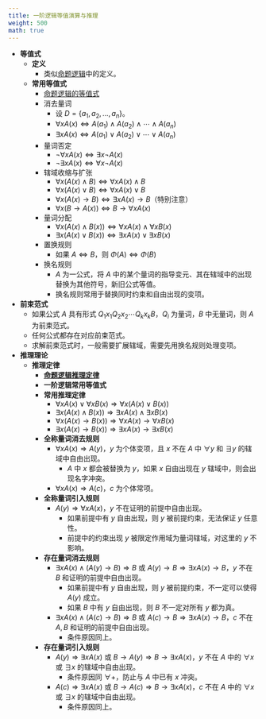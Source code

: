 ```yaml
---
title: 一阶逻辑等值演算与推理
weight: 500
math: true
---
```


- **等值式**
    - **定义**
        - 类似[命题逻辑](/docs/mathematics/discrete-mathematics/proposition-logic-calculation#ysze9u)中的定义。
    - **常用等值式**
        - [命题逻辑的等值式](/docs/mathematics/discrete-mathematics/proposition-logic-calculation#sts2pd)
        - 消去量词
            - 设 $D = \{a_1,a_2,\dots,a_n\}$。
            - $\forall xA(x) \Leftrightarrow A(a_1) \land A(a_2) \land \cdots \land A(a_n)$
            - $\exists xA(x) \Leftrightarrow A(a_1) \lor A(a_2) \lor \cdots \lor A(a_n)$
        - 量词否定
            - $\neg \forall x A(x) \Leftrightarrow \exists x \neg A(x)$
            - $\neg \exists x A(x) \Leftrightarrow \forall x \neg A(x)$
        - 辖域收缩与扩张
            - $\forall x(A(x) \land B) \Leftrightarrow \forall xA(x) \land B$
            - $\forall x(A(x) \lor B) \Leftrightarrow \forall xA(x) \lor B$
            - $\forall x(A(x) \to B) \Leftrightarrow \exists xA(x) \to B$（特别注意）
            - $\forall x(B \to A(x)) \Leftrightarrow B \to \forall xA(x)$
        - 量词分配
            - $\forall x(A(x) \land B(x)) \Leftrightarrow \forall xA(x) \land \forall xB(x)$
            - $\exists x(A(x) \lor B(x)) \Leftrightarrow \exists xA(x) \lor \exists xB(x)$
        - 置换规则
            - 如果 $A \Leftrightarrow B$，则 $\Phi(A) \Leftrightarrow \Phi(B)$
        - 换名规则
            - $A$ 为一公式，将 $A$ 中的某个量词的指导变元、其在辖域中的出现替换为其他符号，新旧公式等值。
            - 换名规则常用于替换同时约束和自由出现的变项。
- **前束范式**
    - 如果公式 $A$ 具有形式 $Q_1x_1Q_2x_2\cdots Q_kx_kB$，$Q_i$ 为量词，$B$ 中无量词，则 $A$ 为前束范式。
    - 任何公式都存在对应前束范式。
    - 求解前束范式时，一般需要扩展辖域，需要先用换名规则处理变项。
- **推理理论**
    - **推理定律**
        - **[命题逻辑推理定律](/docs/mathematics/discrete-mathematics/proposition-logic-reasoning#mi4ocz)**
        - **一阶逻辑常用等值式**
        - **常用推理定律**
            - $\forall xA(x) \lor \forall xB(x) \Rightarrow \forall x(A(x) \lor B(x))$
            - $\exists x(A(x) \land B(x)) \Rightarrow \exists xA(x) \land \exists xB(x)$
            - $\forall x(A(x) \to B(x)) \Rightarrow \forall xA(x) \to \forall xB(x)$
            - $\exists x(A(x) \to B(x)) \Rightarrow \exists xA(x) \to \exists xB(x)$
        - **全称量词消去规则**
            - $\forall xA(x) \Rightarrow A(y)$，$y$ 为个体变项，且 $x$ 不在 $A$ 中 $\forall y$ 和 $\exists y$ 的辖域中自由出现。
                - $A$ 中 $x$ 都会被替换为 $y$，如果 $x$ 自由出现在 $y$ 辖域中，则会出现名字冲突。
            - $\forall xA(x) \Rightarrow A(c)$，$c$ 为个体常项。
        - **全称量词引入规则**
            - $A(y) \Rightarrow \forall xA(x)$，$y$ 不在证明的前提中自由出现。
                - 如果前提中有 $y$ 自由出现，则 $y$ 被前提约束，无法保证 $y$ 任意性。
                - 前提中的约束出现 $y$ 被限定作用域为量词辖域，对这里的 $y$ 不影响。
        - **存在量词消去规则**
            - $\exists xA(x) \land (A(y) \to B) \Rightarrow B$ 或 $A(y) \to B \Rightarrow \exists xA(x) \to B$，$y$ 不在 $B$ 和证明的前提中自由出现。
                - 如果前提中有 $y$ 自由出现，则 $y$ 被前提约束，不一定可以使得 $A(y)$ 成立。
                - 如果 $B$ 中有 $y$ 自由出现，则 $B$ 不一定对所有 $y$ 都为真。
            - $\exists xA(x) \land (A(c) \to B) \Rightarrow B$ 或 $A(c) \to B \Rightarrow \exists xA(x) \to B$，$c$ 不在 $A,B$ 和证明的前提中自由出现。
                - 条件原因同上。
        - **存在量词引入规则**
            - $A(y) \Rightarrow \exists xA(x)$ 或 $B \to A(y) \Rightarrow B \to \exists xA(x)$，$y$ 不在 $A$ 中的 $\forall x$ 或 $\exists x$ 的辖域中自由出现。
                - 条件原因同 $\forall+$，防止与 $A$ 中已有 $x$ 冲突。
            - $A(c) \Rightarrow \exists xA(x)$ 或 $B \to A(c) \Rightarrow B \to \exists xA(x)$，$c$ 不在 $A$ 中的 $\forall x$ 或 $\exists x$ 的辖域中自由出现。
                - 条件原因同上。
